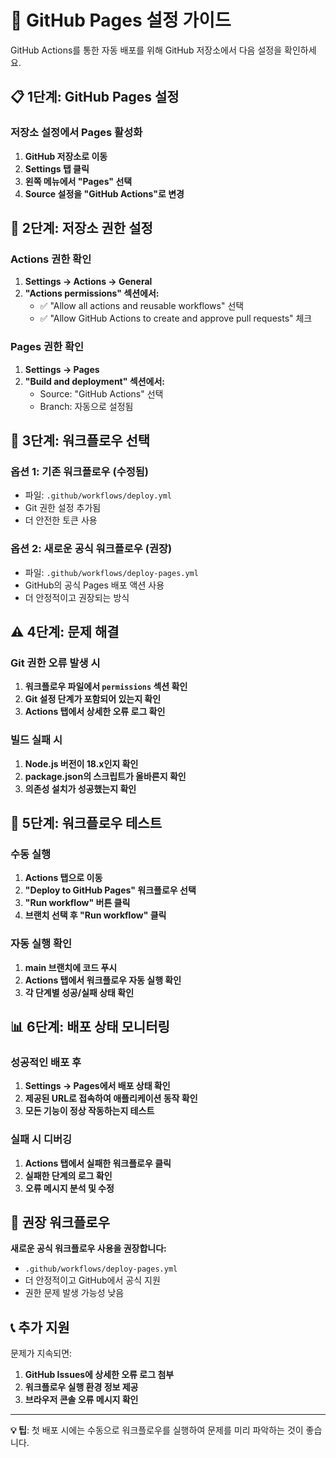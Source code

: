 # 🔧 GitHub Pages 설정 가이드

GitHub Actions를 통한 자동 배포를 위해 GitHub 저장소에서 다음 설정을 확인하세요.

## 📋 1단계: GitHub Pages 설정

### 저장소 설정에서 Pages 활성화
1. **GitHub 저장소로 이동**
2. **Settings 탭 클릭**
3. **왼쪽 메뉴에서 "Pages" 선택**
4. **Source 설정을 "GitHub Actions"로 변경**

## 🔐 2단계: 저장소 권한 설정

### Actions 권한 확인
1. **Settings → Actions → General**
2. **"Actions permissions" 섹션에서:**
   - ✅ "Allow all actions and reusable workflows" 선택
   - ✅ "Allow GitHub Actions to create and approve pull requests" 체크

### Pages 권한 확인
1. **Settings → Pages**
2. **"Build and deployment" 섹션에서:**
   - Source: "GitHub Actions" 선택
   - Branch: 자동으로 설정됨

## 🚀 3단계: 워크플로우 선택

### 옵션 1: 기존 워크플로우 (수정됨)
- 파일: `.github/workflows/deploy.yml`
- Git 권한 설정 추가됨
- 더 안전한 토큰 사용

### 옵션 2: 새로운 공식 워크플로우 (권장)
- 파일: `.github/workflows/deploy-pages.yml`
- GitHub의 공식 Pages 배포 액션 사용
- 더 안정적이고 권장되는 방식

## ⚠️ 4단계: 문제 해결

### Git 권한 오류 발생 시
1. **워크플로우 파일에서 `permissions` 섹션 확인**
2. **Git 설정 단계가 포함되어 있는지 확인**
3. **Actions 탭에서 상세한 오류 로그 확인**

### 빌드 실패 시
1. **Node.js 버전이 18.x인지 확인**
2. **package.json의 스크립트가 올바른지 확인**
3. **의존성 설치가 성공했는지 확인**

## 🔄 5단계: 워크플로우 테스트

### 수동 실행
1. **Actions 탭으로 이동**
2. **"Deploy to GitHub Pages" 워크플로우 선택**
3. **"Run workflow" 버튼 클릭**
4. **브랜치 선택 후 "Run workflow" 클릭**

### 자동 실행 확인
1. **main 브랜치에 코드 푸시**
2. **Actions 탭에서 워크플로우 자동 실행 확인**
3. **각 단계별 성공/실패 상태 확인**

## 📊 6단계: 배포 상태 모니터링

### 성공적인 배포 후
1. **Settings → Pages에서 배포 상태 확인**
2. **제공된 URL로 접속하여 애플리케이션 동작 확인**
3. **모든 기능이 정상 작동하는지 테스트**

### 실패 시 디버깅
1. **Actions 탭에서 실패한 워크플로우 클릭**
2. **실패한 단계의 로그 확인**
3. **오류 메시지 분석 및 수정**

## 🎯 권장 워크플로우

**새로운 공식 워크플로우 사용을 권장합니다:**
- `.github/workflows/deploy-pages.yml`
- 더 안정적이고 GitHub에서 공식 지원
- 권한 문제 발생 가능성 낮음

## 📞 추가 지원

문제가 지속되면:
1. **GitHub Issues에 상세한 오류 로그 첨부**
2. **워크플로우 실행 환경 정보 제공**
3. **브라우저 콘솔 오류 메시지 확인**

---

**💡 팁**: 첫 배포 시에는 수동으로 워크플로우를 실행하여 문제를 미리 파악하는 것이 좋습니다.
